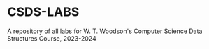 # CSDS-LABS

A repository of all labs for W. T. Woodson's Computer Science Data Structures Course, 2023-2024